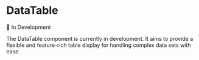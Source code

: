 
# DataTable

🚧 In Development

The DataTable component is currently in development. It aims to provide a flexible and feature-rich table display for handling complex data sets with ease.